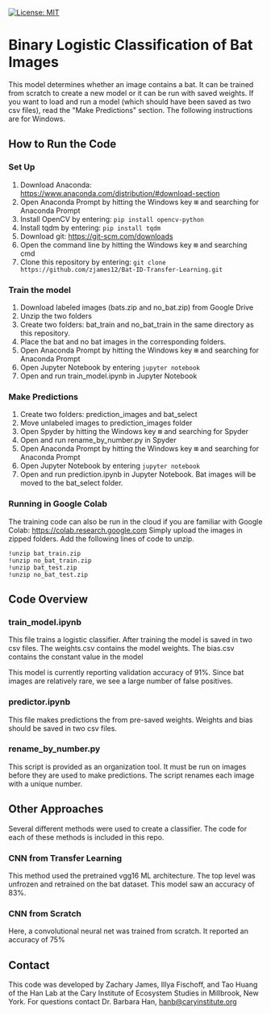 [![License: MIT](https://img.shields.io/badge/license-MIT-blue.svg)](https://img.shields.io/badge/license-MIT-blue.svg)

# Binary Logistic Classification of Bat Images

This model determines whether an image contains a bat. It can be trained from
scratch to create a new model or it can be run with saved weights. If you want to load and run a
model (which should have been saved as two csv files), read the "Make Predictions"
section. The following instructions are for Windows.

## How to Run the Code

### Set Up

1. Download Anaconda: https://www.anaconda.com/distribution/#download-section
2. Open Anaconda Prompt by hitting the Windows key <kbd>⊞</kbd> and searching for Anaconda Prompt
3. Install OpenCV by entering: `pip install opencv-python`
4. Install tqdm by entering: `pip install tqdm`
5. Download git: https://git-scm.com/downloads
6. Open the command line by hitting the Windows key <kbd>⊞</kbd> and searching cmd
7. Clone this repository by entering: `git clone https://github.com/zjames12/Bat-ID-Transfer-Learning.git`

### Train the model

1. Download labeled images (bats.zip and no_bat.zip) from Google Drive
2. Unzip the two folders
3. Create two folders: bat_train and no_bat_train in the same directory as this repository.
4. Place the bat and no bat images in the corresponding folders.
5. Open Anaconda Prompt by hitting the Windows key <kbd>⊞</kbd> and searching for Anaconda Prompt
6. Open Jupyter Notebook by entering `jupyter notebook`
7. Open and run train_model.ipynb in Jupyter Notebook

### Make Predictions

1. Create two folders: prediction_images and bat_select
2. Move unlabeled images to prediction_images folder
3. Open Spyder by hitting the Windows key <kbd>⊞</kbd> and searching for Spyder
4. Open and run rename_by_number.py in Spyder
5. Open Anaconda Prompt by hitting the Windows key <kbd>⊞</kbd> and searching for Anaconda Prompt
6. Open Jupyter Notebook by entering `jupyter notebook`
7. Open and run prediction.ipynb in Jupyter Notebook. Bat images will be moved to the bat_select
folder.

### Running in Google Colab

The training code can also be run in the cloud if you are familiar with Google Colab: https://colab.research.google.com
Simply upload the images in zipped folders. Add the following lines of code to unzip.

	!unzip bat_train.zip
	!unzip no_bat_train.zip
	!unzip bat_test.zip
	!unzip no_bat_test.zip

## Code Overview

### train_model.ipynb

This file trains a logistic classifier. After training the model is saved in two
csv files. The weights.csv contains the model weights. The bias.csv contains the
constant value in the model

This model is currently reporting validation accuracy of 91%. Since bat images are
relatively rare, we see a large number of false positives.

### predictor.ipynb

This file makes predictions the from pre-saved weights. Weights and bias should
be saved in two csv files.

### rename_by_number.py

This script is provided as an organization tool. It must be run on images before
they are used to make predictions. The script renames each image with a unique
number.

## Other Approaches

Several different methods were used to create a classifier. The code for each of
 these methods is included in this repo.

### CNN from Transfer Learning

This method used the pretrained vgg16 ML architecture. The top level was unfrozen
and retrained on the bat dataset. This model saw an accuracy of 83%.

### CNN from Scratch

Here, a convolutional neural net was trained from scratch. It reported an accuracy
of 75%

## Contact

This code was developed by Zachary James, Illya Fischoff, and Tao Huang of the Han Lab at the Cary Institute of Ecosystem Studies in Millbrook, New York. For questions contact Dr. Barbara Han, hanb@caryinstitute.org
